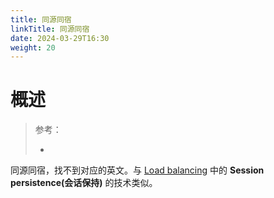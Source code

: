 ```yaml
---
title: 同源同宿
linkTitle: 同源同宿
date: 2024-03-29T16:30
weight: 20
---
```


# 概述

> 参考：
>
> -

同源同宿，找不到对应的英文。与 [Load balancing](/docs/3.集群与分布式/Load%20balancing.md) 中的 **Session persistence(会话保持)** 的技术类似。
